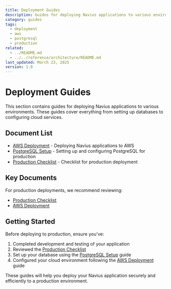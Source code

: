 ```yaml
---
title: Deployment Guides
description: Guides for deploying Navius applications to various environments
category: guides
tags:
  - deployment
  - aws
  - postgresql
  - production
related:
  - ../README.md
  - ../../reference/architecture/README.md
last_updated: March 23, 2025
version: 1.0
---
```


# Deployment Guides

This section contains guides for deploying Navius applications to various environments. These guides cover everything from setting up databases to configuring cloud services.

## Document List

- [AWS Deployment](aws-deployment.md) - Deploying Navius applications to AWS
- [PostgreSQL Setup](postgresql-setup.md) - Setting up and configuring PostgreSQL for production
- [Production Checklist](production-checklist.md) - Checklist for production deployment

## Key Documents

For production deployments, we recommend reviewing:

- [Production Checklist](production-checklist.md)
- [AWS Deployment](aws-deployment.md)

## Getting Started

Before deploying to production, ensure you've:

1. Completed development and testing of your application
2. Reviewed the [Production Checklist](production-checklist.md)
3. Set up your database using the [PostgreSQL Setup](postgresql-setup.md) guide
4. Configured your cloud environment following the [AWS Deployment](aws-deployment.md) guide

These guides will help you deploy your Navius application securely and efficiently to a production environment. 